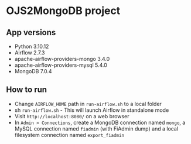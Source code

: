 # OJS2MongoDB project

## App versions
* Python 3.10.12
* Airflow 2.7.3
* apache-airflow-providers-mongo 3.4.0
* apache-airflow-providers-mysql 5.4.0
* MongoDB 7.0.4

## How to run

* Change `AIRFLOW_HOME` path in `run-airflow.sh` to a local folder
* sh `run-airflow.sh` - This  will launch Airflow in standalone mode
* Visit `http://localhost:8080/` on a web browser
* In `Admin > Connections`, create a MongoDB connection named `mongo`, a MySQL connection named `fiadmin` (with FiAdmin dump) and a local filesystem connection named `export_fiadmin`